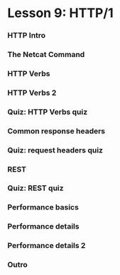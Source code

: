 # Lesson 9: HTTP/1

### HTTP Intro
### The Netcat Command
### HTTP Verbs
### HTTP Verbs 2
### Quiz: HTTP Verbs quiz
### Common response headers
### Quiz: request headers quiz
### REST
### Quiz: REST quiz
### Performance basics
### Performance details
### Performance details 2
### Outro
